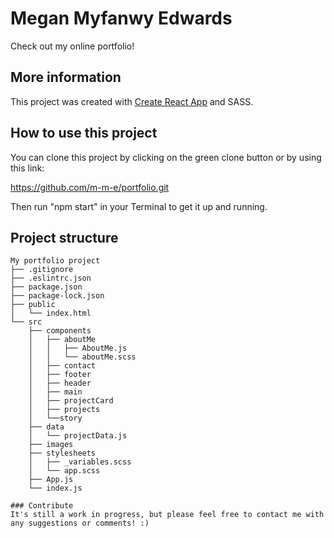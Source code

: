 # Megan Myfanwy Edwards
Check out my online portfolio!

## More information
This project was created with [Create React App](https://github.com/facebook/create-react-app) and SASS.

## How to use this project
You can clone this project by clicking on the green clone button or by using this link:

https://github.com/m-m-e/portfolio.git

Then run "npm start" in your Terminal to get it up and running.

## Project structure

```
My portfolio project
├── .gitignore
├── .eslintrc.json
├── package.json
├── package-lock.json
├── public
│   └── index.html
└── src
    ├── components
    │   ├── aboutMe
    │   │   ├── AboutMe.js
    │   │   └── aboutMe.scss
    │   ├── contact
    │   ├── footer
    │   ├── header
    │   ├── main
    │   ├── projectCard
    │   ├── projects
    │   └──story
    ├── data
    │   └── projectData.js    
    ├── images
    ├── stylesheets
    │   ├── _variables.scss
    │   └── app.scss
    ├── App.js
    └── index.js

### Contribute
It's still a work in progress, but please feel free to contact me with any suggestions or comments! :)
